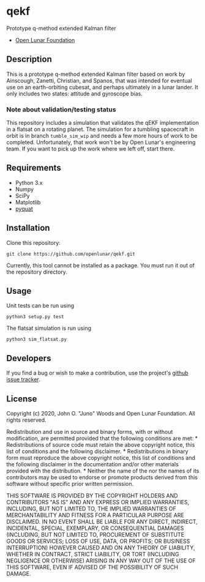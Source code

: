 # qekf

Prototype q-method extended Kalman filter

* [Open Lunar Foundation](https://www.openlunar.org/)

## Description

This is a prototype q-method extended Kalman filter based on work by
Ainscough, Zanetti, Christian, and Spanos, that was intended for
eventual use on an earth-orbiting cubesat, and perhaps ultimately in a
lunar lander. It only includes two states: attitude and gyroscope bias.

### Note about validation/testing status

This repository includes a simulation that validates the qEKF
implementation in a flatsat on a rotating planet. The simulation for a
tumbling spacecraft in orbit is in branch `tumble_sim_wip` and needs a
few more hours of work to be completed. Unfortunately, that work won't
be by Open Lunar's engineering team. If you want to pick up the work
where we left off, start there.

## Requirements

* Python 3.x
* Numpy
* SciPy
* Matplotlib
* [pyquat](https://github.com/openlunar/pyquat)

## Installation

Clone this repository:

    git clone https://github.com/openlunar/qekf.git

Currently, this tool cannot be installed as a package. You must run it
out of the repository directory.

## Usage

Unit tests can be run using

    python3 setup.py test

The flatsat simulation is run using

    python3 sim_flatsat.py

## Developers

If you find a bug or wish to make a contribution, use the project's
[github issue tracker](https://github.com/openlunar/qekf/issues).

## License

Copyright (c) 2020, John O. "Juno" Woods and Open Lunar Foundation.
All rights reserved.

Redistribution and use in source and binary forms, with or without
modification, are permitted provided that the following conditions are met:
    * Redistributions of source code must retain the above copyright
      notice, this list of conditions and the following disclaimer.
    * Redistributions in binary form must reproduce the above copyright
      notice, this list of conditions and the following disclaimer in the
      documentation and/or other materials provided with the distribution.
    * Neither the name of the <organization> nor the
      names of its contributors may be used to endorse or promote products
      derived from this software without specific prior written permission.

THIS SOFTWARE IS PROVIDED BY THE COPYRIGHT HOLDERS AND CONTRIBUTORS "AS IS" AND
ANY EXPRESS OR IMPLIED WARRANTIES, INCLUDING, BUT NOT LIMITED TO, THE IMPLIED
WARRANTIES OF MERCHANTABILITY AND FITNESS FOR A PARTICULAR PURPOSE ARE
DISCLAIMED. IN NO EVENT SHALL <COPYRIGHT HOLDER> BE LIABLE FOR ANY
DIRECT, INDIRECT, INCIDENTAL, SPECIAL, EXEMPLARY, OR CONSEQUENTIAL DAMAGES
(INCLUDING, BUT NOT LIMITED TO, PROCUREMENT OF SUBSTITUTE GOODS OR SERVICES;
LOSS OF USE, DATA, OR PROFITS; OR BUSINESS INTERRUPTION) HOWEVER CAUSED AND
ON ANY THEORY OF LIABILITY, WHETHER IN CONTRACT, STRICT LIABILITY, OR TORT
(INCLUDING NEGLIGENCE OR OTHERWISE) ARISING IN ANY WAY OUT OF THE USE OF THIS
SOFTWARE, EVEN IF ADVISED OF THE POSSIBILITY OF SUCH DAMAGE.